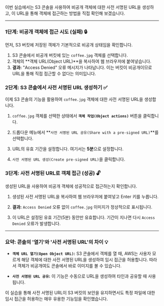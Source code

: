

이번 실습에서는 S3 콘솔을 사용하여 비공개 객체에 대한 사전 서명된 URL을 생성하고, 이 URL을 통해 객체에 접근하는 방법을 직접 확인해 보겠습니다.

---

### 1단계: 비공개 객체에 접근 시도 (실패) 🔒

먼저, S3 버킷에 저장된 객체가 기본적으로 비공개 상태임을 확인합니다.

1. S3 콘솔에서 비공개 버킷에 있는 `coffee.jpg` 객체를 선택합니다.
2. 객체의 **객체 URL(Object URL)**을 복사하여 웹 브라우저에 붙여넣습니다.
3. **결과:** "Access Denied" 오류 메시지가 나타납니다. 이는 버킷이 비공개이므로 URL을 통해 직접 접근할 수 없다는 의미입니다.

### 2단계: S3 콘솔에서 사전 서명된 URL 생성하기 ✅

이제 S3 콘솔의 기능을 활용하여 `coffee.jpg` 객체에 대한 사전 서명된 URL을 생성합니다.

1. `coffee.jpg` 객체를 선택한 상태에서 **`객체 작업(Object actions)`** 버튼을 클릭합니다.
2. 드롭다운 메뉴에서 **`사전 서명된 URL 공유(Share with a pre-signed URL)`**를 선택합니다.
3. URL의 유효 기간을 설정합니다. 여기서는 **5분**으로 설정합니다.
    
4. `사전 서명된 URL 생성(Create pre-signed URL)`을 클릭합니다.
    

### 3단계: 사전 서명된 URL로 객체 접근 (성공) 🔓

생성된 URL을 사용하여 비공개 객체에 성공적으로 접근하는지 확인합니다.

1. 생성된 사전 서명된 URL을 복사하여 웹 브라우저에 붙여넣고 Enter 키를 누릅니다.
    
2. **결과:** `Access Denied` 오류 없이 `coffee.jpg` 이미지가 정상적으로 표시됩니다.
    
3. 이 URL은 설정된 유효 기간(5분) 동안만 유효합니다. 기간이 지나면 다시 `Access Denied` 오류가 발생합니다.
    

---

### 요약: 콘솔의 '열기'와 '사전 서명된 URL'의 차이 💡

- **`객체 URL 열기(Open Object URL)`:** S3 콘솔에서 객체를 열 때, AWS는 사용자 모르게 해당 객체에 대한 사전 서명된 URL을 생성하여 임시 접근을 허용합니다. 따라서 객체가 비공개여도 콘솔에서 바로 이미지를 볼 수 있습니다.
    
- **`사전 서명된 URL 공유`:** 이 기능은 수동으로 URL을 생성하여 타인과 공유할 때 사용됩니다.
    

이 실습을 통해 사전 서명된 URL이 S3 버킷의 보안을 유지하면서도 특정 파일에 대한 임시 접근을 허용하는 매우 유용한 기능임을 확인했습니다.